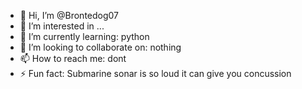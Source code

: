 - 👋 Hi, I’m @Brontedog07
- 👀 I’m interested in ...
- 🌱 I’m currently learning: python
- 💞️ I’m looking to collaborate on: nothing
- 📫 How to reach me: dont
- ⚡ Fun fact: Submarine sonar is so loud it can give you concussion

<!---
Brontedog07/Brontedog07 is a ✨ special ✨ repository because its `README.md` (this file) appears on your GitHub profile.
You can click the Preview link to take a look at your changes.
--->
